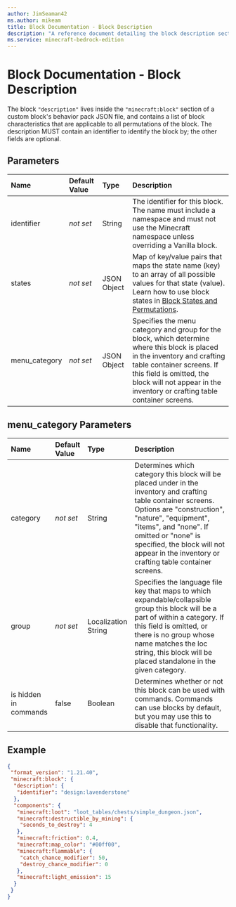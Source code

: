 ```yaml
---
author: JimSeaman42
ms.author: mikeam
title: Block Documentation - Block Description
description: "A reference document detailing the block description section contained in the block behavior pack JSON file"
ms.service: minecraft-bedrock-edition
---
```


# Block Documentation - Block Description

The block `"description"` lives inside the `"minecraft:block"` section of a custom block's behavior pack JSON file, and contains a list of block characteristics that are applicable to all permutations of the block. The description MUST contain an identifier to identify the block by; the other fields are optional.

## Parameters

|Name |Default Value  |Type  |Description  |
|:----------|:----------|:----------|:----------|
|identifier|*not set* | String| The identifier for this block. The name must include a namespace and must not use the Minecraft namespace unless overriding a Vanilla block.|
|states|*not set*|JSON Object|Map of key/value pairs that maps the state name (key) to an array of all possible values for that state (value). Learn how to use block states in [Block States and Permutations](BlockStatesAndPermutations.md).|
|menu_category|*not set*|JSON Object|Specifies the menu category and group for the block, which determine where this block is placed in the inventory and crafting table container screens. If this field is omitted, the block will not appear in the inventory or crafting table container screens.|

## menu_category Parameters

|Name |Default Value  |Type  |Description  |
|:----------|:----------|:----------|:----------|
|category|*not set*|String|Determines which category this block will be placed under in the inventory and crafting table container screens. Options are "construction", "nature", "equipment", "items", and "none". If omitted or "none" is specified, the block will not appear in the inventory or crafting table container screens.|
|group|*not set*|Localization String|Specifies the language file key that maps to which expandable/collapsible group this block will be a part of within a category. If this field is omitted, or there is no group whose name matches the loc string, this block will be placed standalone in the given category.|
|is hidden in commands|false|Boolean|Determines whether or not this block can be used with commands. Commands can use blocks by default, but you may use this to disable that functionality.|

## Example

```json
{
 "format_version": "1.21.40",
 "minecraft:block": {
  "description": {
   "identifier": "design:lavenderstone"
  },
  "components": {
   "minecraft:loot": "loot_tables/chests/simple_dungeon.json",
   "minecraft:destructible_by_mining": {
    "seconds_to_destroy": 4
   },
   "minecraft:friction": 0.4,
   "minecraft:map_color": "#00ff00",
   "minecraft:flammable": {
    "catch_chance_modifier": 50,
    "destroy_chance_modifier": 0
   },
   "minecraft:light_emission": 15
  }
 }
}
```
